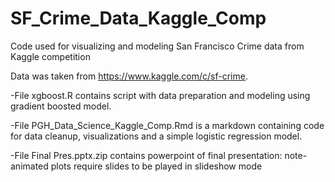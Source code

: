 # SF_Crime_Data_Kaggle_Comp
Code used for visualizing and modeling San Francisco Crime data from Kaggle competition 

Data was taken from https://www.kaggle.com/c/sf-crime.  

-File xgboost.R contains script with data preparation and modeling using gradient boosted model. 

-File PGH_Data_Science_Kaggle_Comp.Rmd is a markdown containing code for data cleanup, visualizations and a simple logistic regression model. 

-File Final Pres.pptx.zip contains powerpoint of final presentation: note- animated plots require slides to be played in slideshow mode 

